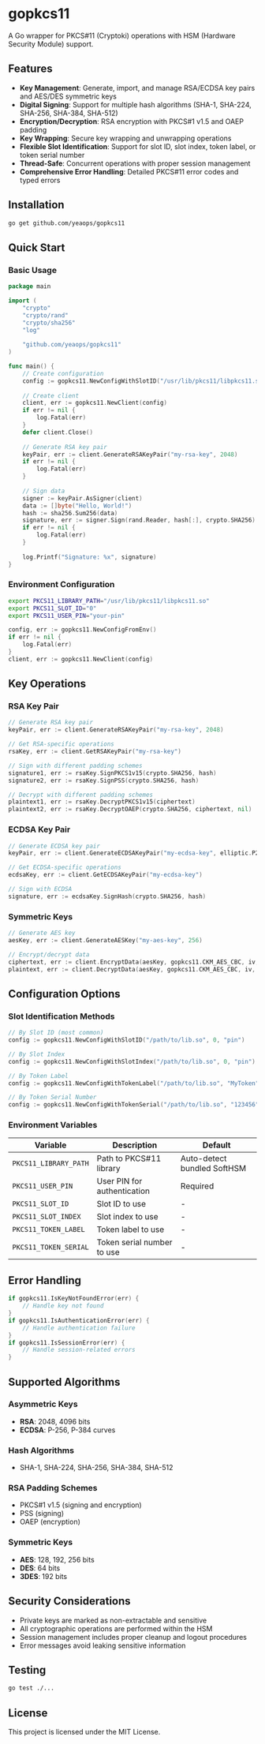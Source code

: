 # gopkcs11

A Go wrapper for PKCS#11 (Cryptoki) operations with HSM (Hardware Security Module) support.

## Features

- **Key Management**: Generate, import, and manage RSA/ECDSA key pairs and AES/DES symmetric keys
- **Digital Signing**: Support for multiple hash algorithms (SHA-1, SHA-224, SHA-256, SHA-384, SHA-512)
- **Encryption/Decryption**: RSA encryption with PKCS#1 v1.5 and OAEP padding
- **Key Wrapping**: Secure key wrapping and unwrapping operations
- **Flexible Slot Identification**: Support for slot ID, slot index, token label, or token serial number
- **Thread-Safe**: Concurrent operations with proper session management
- **Comprehensive Error Handling**: Detailed PKCS#11 error codes and typed errors

## Installation

```bash
go get github.com/yeaops/gopkcs11
```

## Quick Start

### Basic Usage

```go
package main

import (
    "crypto"
    "crypto/rand"
    "crypto/sha256"
    "log"
    
    "github.com/yeaops/gopkcs11"
)

func main() {
    // Create configuration
    config := gopkcs11.NewConfigWithSlotID("/usr/lib/pkcs11/libpkcs11.so", 0, "userPIN")
    
    // Create client
    client, err := gopkcs11.NewClient(config)
    if err != nil {
        log.Fatal(err)
    }
    defer client.Close()
    
    // Generate RSA key pair
    keyPair, err := client.GenerateRSAKeyPair("my-rsa-key", 2048)
    if err != nil {
        log.Fatal(err)
    }
    
    // Sign data
    signer := keyPair.AsSigner(client)
    data := []byte("Hello, World!")
    hash := sha256.Sum256(data)
    signature, err := signer.Sign(rand.Reader, hash[:], crypto.SHA256)
    if err != nil {
        log.Fatal(err)
    }
    
    log.Printf("Signature: %x", signature)
}
```

### Environment Configuration

```bash
export PKCS11_LIBRARY_PATH="/usr/lib/pkcs11/libpkcs11.so"
export PKCS11_SLOT_ID="0"
export PKCS11_USER_PIN="your-pin"
```

```go
config, err := gopkcs11.NewConfigFromEnv()
if err != nil {
    log.Fatal(err)
}
client, err := gopkcs11.NewClient(config)
```

## Key Operations

### RSA Key Pair

```go
// Generate RSA key pair
keyPair, err := client.GenerateRSAKeyPair("my-rsa-key", 2048)

// Get RSA-specific operations
rsaKey, err := client.GetRSAKeyPair("my-rsa-key")

// Sign with different padding schemes
signature1, err := rsaKey.SignPKCS1v15(crypto.SHA256, hash)
signature2, err := rsaKey.SignPSS(crypto.SHA256, hash)

// Decrypt with different padding schemes
plaintext1, err := rsaKey.DecryptPKCS1v15(ciphertext)
plaintext2, err := rsaKey.DecryptOAEP(crypto.SHA256, ciphertext, nil)
```

### ECDSA Key Pair

```go
// Generate ECDSA key pair
keyPair, err := client.GenerateECDSAKeyPair("my-ecdsa-key", elliptic.P256())

// Get ECDSA-specific operations
ecdsaKey, err := client.GetECDSAKeyPair("my-ecdsa-key")

// Sign with ECDSA
signature, err := ecdsaKey.SignHash(crypto.SHA256, hash)
```

### Symmetric Keys

```go
// Generate AES key
aesKey, err := client.GenerateAESKey("my-aes-key", 256)

// Encrypt/decrypt data
ciphertext, err := client.EncryptData(aesKey, gopkcs11.CKM_AES_CBC, iv, data)
plaintext, err := client.DecryptData(aesKey, gopkcs11.CKM_AES_CBC, iv, ciphertext)
```

## Configuration Options

### Slot Identification Methods

```go
// By Slot ID (most common)
config := gopkcs11.NewConfigWithSlotID("/path/to/lib.so", 0, "pin")

// By Slot Index
config := gopkcs11.NewConfigWithSlotIndex("/path/to/lib.so", 0, "pin")

// By Token Label
config := gopkcs11.NewConfigWithTokenLabel("/path/to/lib.so", "MyToken", "pin")

// By Token Serial Number
config := gopkcs11.NewConfigWithTokenSerial("/path/to/lib.so", "123456", "pin")
```

### Environment Variables

| Variable | Description | Default |
|----------|-------------|---------|
| `PKCS11_LIBRARY_PATH` | Path to PKCS#11 library | Auto-detect bundled SoftHSM |
| `PKCS11_USER_PIN` | User PIN for authentication | Required |
| `PKCS11_SLOT_ID` | Slot ID to use | - |
| `PKCS11_SLOT_INDEX` | Slot index to use | - |
| `PKCS11_TOKEN_LABEL` | Token label to use | - |
| `PKCS11_TOKEN_SERIAL` | Token serial number to use | - |

## Error Handling

```go
if gopkcs11.IsKeyNotFoundError(err) {
    // Handle key not found
}
if gopkcs11.IsAuthenticationError(err) {
    // Handle authentication failure
}
if gopkcs11.IsSessionError(err) {
    // Handle session-related errors
}
```

## Supported Algorithms

### Asymmetric Keys
- **RSA**: 2048, 4096 bits
- **ECDSA**: P-256, P-384 curves

### Hash Algorithms
- SHA-1, SHA-224, SHA-256, SHA-384, SHA-512

### RSA Padding Schemes
- PKCS#1 v1.5 (signing and encryption)
- PSS (signing)
- OAEP (encryption)

### Symmetric Keys
- **AES**: 128, 192, 256 bits
- **DES**: 64 bits
- **3DES**: 192 bits

## Security Considerations

- Private keys are marked as non-extractable and sensitive
- All cryptographic operations are performed within the HSM
- Session management includes proper cleanup and logout procedures
- Error messages avoid leaking sensitive information

## Testing

```bash
go test ./...
```

## License

This project is licensed under the MIT License.